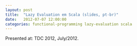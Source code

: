 ```yaml
---
layout: post
title:  "Lazy Evaluation em Scala (slides, pt-br)"
date:   2012-07-07 12:00:00
categories: functional-programming lazy-evaluation scala
---
```


<script async class="speakerdeck-embed" data-id="d30c00c061f00130db2322000a9d0731" data-ratio="1.33333333333333" src="//speakerdeck.com/assets/embed.js"></script>

Presented at: TDC 2012, July/2012.
